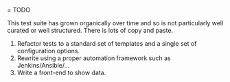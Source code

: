 = TODO

This test suite has grown organically over time and so is not particularly well curated or well structured.
There is lots of copy and paste.

1. Refactor tests to a standard set of templates and a single set of configuration options.
2. Rewrite using a proper automation framework such as Jenkins/Ansible/...
3. Write a front-end to show data.

